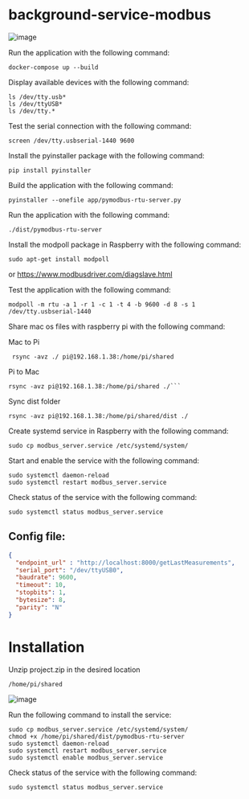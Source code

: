 # background-service-modbus

![image](https://github.com/user-attachments/assets/730a2c41-f5f3-4443-98ea-17067136e49c)


Run the application with the following command:

```shell
docker-compose up --build
```

Display available devices with the following command:

```shell
ls /dev/tty.usb*
ls /dev/ttyUSB*
ls /dev/tty.*
```

Test the serial connection with the following command:

```shell
screen /dev/tty.usbserial-1440 9600
```

Install the pyinstaller package with the following command:

```shell
pip install pyinstaller
```

Build the application with the following command:

```shell
pyinstaller --onefile app/pymodbus-rtu-server.py
```

Run the application with the following command:

```shell
./dist/pymodbus-rtu-server
```

Install the modpoll package in Raspberry with the following command:

```shell
sudo apt-get install modpoll
```

or https://www.modbusdriver.com/diagslave.html

Test the application with the following command:

```shell
modpoll -m rtu -a 1 -r 1 -c 1 -t 4 -b 9600 -d 8 -s 1 /dev/tty.usbserial-1440
```


Share mac os files with raspberry pi with the following command:

Mac to Pi
```shell
 rsync -avz ./ pi@192.168.1.38:/home/pi/shared
```

Pi to Mac
```shell
rsync -avz pi@192.168.1.38:/home/pi/shared ./```
```

Sync dist folder

```shell
rsync -avz pi@192.168.1.38:/home/pi/shared/dist ./
```

Create systemd service in Raspberry with the following command:

```shell
sudo cp modbus_server.service /etc/systemd/system/
```

Start and enable the service with the following command:

```shell
sudo systemctl daemon-reload
sudo systemctl restart modbus_server.service
```


Check status of the service with the following command:

```shell
sudo systemctl status modbus_server.service
```

## Config file:

```json
{
  "endpoint_url" : "http://localhost:8000/getLastMeasurements",
  "serial_port": "/dev/ttyUSB0",
  "baudrate": 9600,
  "timeout": 10,
  "stopbits": 1,
  "bytesize": 8,
  "parity": "N"
}
```


# Installation


Unzip project.zip in the desired location

```shell
/home/pi/shared
```

![image](https://github.com/user-attachments/assets/65ab374b-0f36-4a00-be89-69fb26ebf172)

Run the following command to install the service:

```shell
sudo cp modbus_server.service /etc/systemd/system/
chmod +x /home/pi/shared/dist/pymodbus-rtu-server
sudo systemctl daemon-reload
sudo systemctl restart modbus_server.service
sudo systemctl enable modbus_server.service
```

Check status of the service with the following command:

```shell
sudo systemctl status modbus_server.service
```

